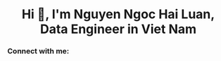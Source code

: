 <h1 align="center">Hi 👋, I'm Nguyen Ngoc Hai Luan, Data Engineer in Viet Nam</h1>
<h3 align="left">Connect with me:</h3>
<p align="left">
</p>
